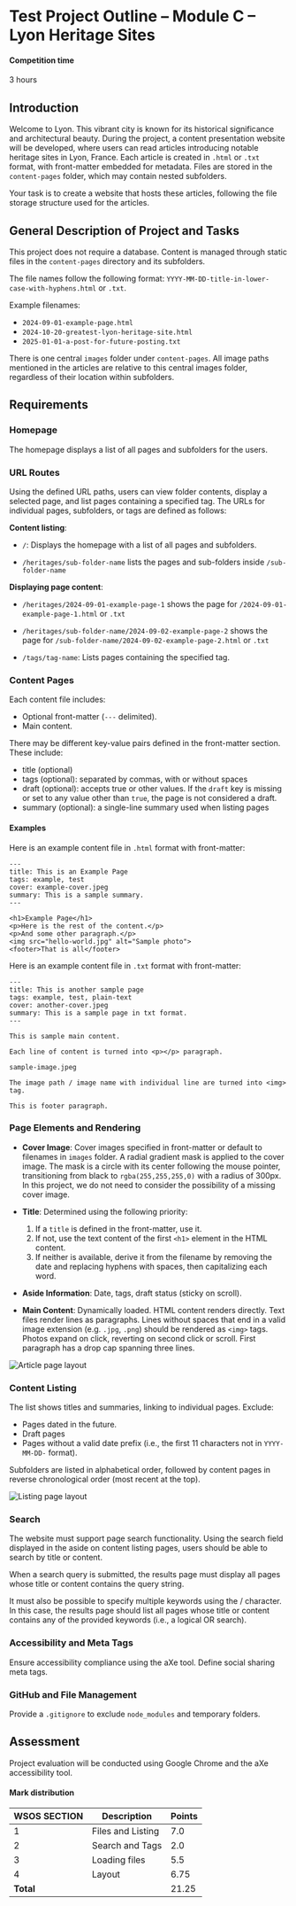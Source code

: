 # Test Project Outline – Module C – Lyon Heritage Sites

#### Competition time

3 hours

## Introduction

Welcome to Lyon. This vibrant city is known for its historical significance and architectural beauty. During the project, a content presentation website will be developed, where users can read articles introducing notable heritage sites in Lyon, France. Each article is created in `.html` or `.txt` format, with front-matter embedded for metadata. Files are stored in the `content-pages` folder, which may contain nested subfolders.

Your task is to create a website that hosts these articles, following the file storage structure used for the articles.

## General Description of Project and Tasks

This project does not require a database. Content is managed through static files in the `content-pages` directory and its subfolders.

The file names follow the following format: `YYYY-MM-DD-title-in-lower-case-with-hyphens.html` or `.txt`.

Example filenames:

- `2024-09-01-example-page.html`
- `2024-10-20-greatest-lyon-heritage-site.html`
- `2025-01-01-a-post-for-future-posting.txt`

There is one central `images` folder under `content-pages`. All image paths mentioned in the articles are relative to this central images folder, regardless of their location within subfolders.

## Requirements

### Homepage

The homepage displays a list of all pages and subfolders for the users.

### URL Routes

Using the defined URL paths, users can view folder contents, display a selected page, and list pages containing a specified tag. The URLs for individual pages, subfolders, or tags are defined as follows:

**Content listing**:

- `/`: Displays the homepage with a list of all pages and subfolders.

- `/heritages/sub-folder-name` lists the pages and sub-folders inside `/sub-folder-name`

**Displaying page content**:

- `/heritages/2024-09-01-example-page-1` shows the page for `/2024-09-01-example-page-1.html` or `.txt`

- `/heritages/sub-folder-name/2024-09-02-example-page-2` shows the page for `/sub-folder-name/2024-09-02-example-page-2.html` or `.txt`

- `/tags/tag-name`: Lists pages containing the specified tag.

### Content Pages

Each content file includes:

- Optional front-matter (`---` delimited).
- Main content.

There may be different key-value pairs defined in the front-matter section. These include:

- title (optional)
- tags (optional): separated by commas, with or without spaces
- draft (optional): accepts true or other values. If the `draft` key is missing or set to any value other than `true`, the page is not considered a draft.
- summary (optional): a single-line summary used when listing pages

#### Examples

Here is an example content file in `.html` format with front-matter:

```
---
title: This is an Example Page
tags: example, test
cover: example-cover.jpeg
summary: This is a sample summary.
---

<h1>Example Page</h1>
<p>Here is the rest of the content.</p>
<p>And some other paragraph.</p>
<img src="hello-world.jpg" alt="Sample photo">
<footer>That is all</footer>
```

Here is an example content file in `.txt` format with front-matter:

```
---
title: This is another sample page
tags: example, test, plain-text
cover: another-cover.jpeg
summary: This is a sample page in txt format.
---

This is sample main content.

Each line of content is turned into <p></p> paragraph.

sample-image.jpeg

The image path / image name with individual line are turned into <img> tag.

This is footer paragraph.
```

### Page Elements and Rendering

- **Cover Image**: Cover images specified in front-matter or default to filenames in `images` folder. A radial gradient mask is applied to the cover image. The mask is a circle with its center following the mouse pointer, transitioning from black to `rgba(255,255,255,0)` with a radius of 300px. In this project, we do not need to consider the possibility of a missing cover image.

- **Title**: Determined using the following priority:

  1. If a `title` is defined in the front-matter, use it.
  2. If not, use the text content of the first `<h1>` element in the HTML content.
  3. If neither is available, derive it from the filename by removing the date and replacing hyphens with spaces, then capitalizing each word.

- **Aside Information**: Date, tags, draft status (sticky on scroll).
- **Main Content**: Dynamically loaded. HTML content renders directly. Text files render lines as paragraphs. Lines without spaces that end in a valid image extension (e.g. `.jpg`, `.png`) should be rendered as `<img>` tags. Photos expand on click, reverting on second click or scroll. First paragraph has a drop cap spanning three lines.

![Article page layout](assets/project-description-images/article-page-layout.png)

### Content Listing

The list shows titles and summaries, linking to individual pages. Exclude:

- Pages dated in the future.
- Draft pages
- Pages without a valid date prefix (i.e., the first 11 characters not in `YYYY-MM-DD-` format).

Subfolders are listed in alphabetical order, followed by content pages in reverse chronological order (most recent at the top).

![Listing page layout](assets/project-description-images/listing-page-layout.png)

### Search

The website must support page search functionality. Using the search field displayed in the aside on content listing pages, users should be able to search by title or content.

When a search query is submitted, the results page must display all pages whose title or content contains the query string.

It must also be possible to specify multiple keywords using the / character. In this case, the results page should list all pages whose title or content contains any of the provided keywords (i.e., a logical OR search).

### Accessibility and Meta Tags

Ensure accessibility compliance using the aXe tool. Define social sharing meta tags.

### GitHub and File Management

Provide a `.gitignore` to exclude `node_modules` and temporary folders.

## Assessment

Project evaluation will be conducted using Google Chrome and the aXe accessibility tool.

#### Mark distribution

| WSOS SECTION | Description       | Points |
| ------------ | ----------------- | ------ |
| 1            | Files and Listing | 7.0    |
| 2            | Search and Tags   | 2.0    |
| 3            | Loading files     | 5.5    |
| 4            | Layout            | 6.75   |
| **Total**    |                   | 21.25  |
